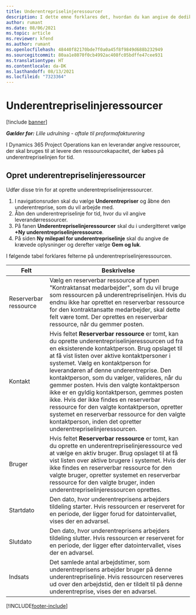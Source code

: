 ```yaml
---
title: Underentrepriselinjeressourcer
description: I dette emne forklares det, hvordan du kan angive de dedikerede ressourcer, der leveres af leverandøren, for en bestemt underentrepriselinje for tid.
author: rumant
ms.date: 08/06/2021
ms.topic: article
ms.reviewer: kfend
ms.author: rumant
ms.openlocfilehash: 48440f82170bde7f0a0a45f8f9849d688b232949
ms.sourcegitcommit: 80aa1e8070f0cb4992ac408fc05bdffe47cee931
ms.translationtype: HT
ms.contentlocale: da-DK
ms.lasthandoff: 08/13/2021
ms.locfileid: "7323364"
---
```

# <a name="subcontract-line-resources"></a>Underentrepriselinjeressourcer

[!include [banner](../../includes/dataverse-preview.md)]

_**Gælder for:** Lille udrulning - aftale til proformafakturering_

I Dynamics 365 Project Operations kan en leverandør angive ressourcer, der skal bruges til at levere den ressourcekapacitet, der købes på underentrepriselinjen for tid.

## <a name="create-subcontract-line-resources"></a>Opret underentrepriselinjeressourcer

Udfør disse trin for at oprette underentrepriselinjeressourcer.

1. I navigationsruden skal du vælge **Underentrepriser** og åbne den underentreprise, som du vil arbejde med.
2. Åbn den underentrepriselinje for tid, hvor du vil angive leverandørressourcer.
3. På fanen **Underentrepriselinjeressourcer** skal du i undergitteret vælge **+Ny underentrepriselinjeressource**.
4. På siden **Ny milepæl for underentrepriselinje** skal du angive de krævede oplysninger og derefter vælge **Gem og luk**.

I følgende tabel forklares felterne på underentrepriselinjeressourcen.

| Felt |  Beskrivelse |
| ----- | ------------ |
| Reserverbar ressource | Vælg en reserverbar ressource af typen "Kontraktansat medarbejder", som du vil bruge som ressourcen på underentrepriselinjen. Hvis du endnu ikke har oprettet en reserverbar ressource for den kontraktansatte medarbejder, skal dette felt være tomt. Der oprettes en reserverbar ressource, når du gemmer posten.  |
| Kontakt | Hvis feltet **Reserverbar ressource** er tomt, kan du oprette underentrepriselinjeressourcen ud fra en eksisterende kontaktperson. Brug opslaget til at få vist listen over aktive kontaktpersoner i systemet. Vælg en kontaktperson for leverandøren af denne underentreprise. Den kontaktperson, som du vælger, valideres, når du gemmer posten. Hvis den valgte kontaktperson ikke er en gyldig kontaktperson, gemmes posten ikke. Hvis der ikke findes en reserverbar ressource for den valgte kontaktperson, opretter systemet en reserverbar ressource for den valgte kontaktperson, inden det opretter underentrepriselinjeressourcen. |
| Bruger | Hvis feltet **Reserverbar ressource** er tomt, kan du oprette en underentrepriselinjeressource ved at vælge en aktiv bruger. Brug opslaget til at få vist listen over aktive brugere i systemet. Hvis der ikke findes en reserverbar ressource for den valgte bruger, opretter systemet en reserverbar ressource for den valgte bruger, inden underentrepriselinjeressourcen oprettes. |
| Startdato | Den dato, hvor underentreprisens arbejders tildeling starter. Hvis ressourcen er reserveret for en periode, der ligger forud for datointervallet, vises der en advarsel. |
| Slutdato | Den dato, hvor underentreprisens arbejders tildeling slutter. Hvis ressourcen er reserveret for en periode, der ligger efter datointervallet, vises der en advarsel. |
| Indsats | Det samlede antal arbejdstimer, som underentreprisens arbejder bruger på denne underentrepriselinje. Hvis ressourcen reserveres ud over den arbejdstid, den er tildelt til på denne underentreprise, vises der en advarsel. |


[!INCLUDE[footer-include](../../includes/footer-banner.md)]
